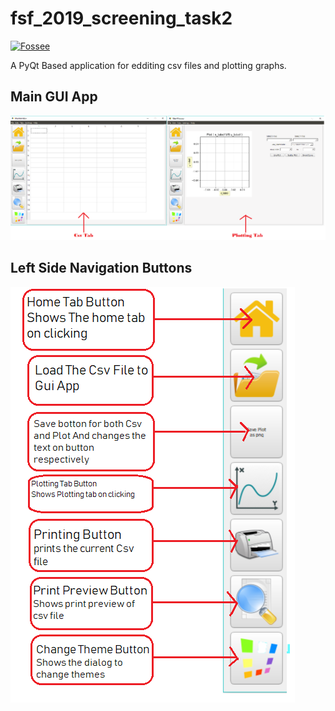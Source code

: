 # fsf_2019_screening_task2
<a href="https://python.fossee.in/fellowship2019/"><img src="https://scilab.in/sites/default/files/fossee-logo.png" title="Fossse screening test" alt="Fossee"></a>

A PyQt Based application for edditing csv files and plotting graphs.

## Main GUI App
[![GRAPHIC HERE](https://github.com/Anujg935/fsf_2019_screening_task2/blob/master/examples/software.png?raw=true)]()

## Left Side Navigation Buttons
[![GRAPHIC HERE](https://github.com/Anujg935/fsf_2019_screening_task2/blob/master/examples/Navigation_Button.png?raw=true)]()

